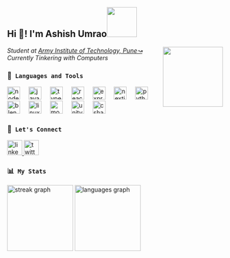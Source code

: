 <h2 align="left">Hi 👋! I'm Ashish Umrao<img src="https://media.tenor.com/LtF6lgB8FdsAAAAi/mochi-peach.gif" width="70"></h2>

<img align="right" width="140" height="140" src="https://media.tenor.com/mKMXJtjSv7YAAAAi/peachcat-new.gif"  />
<p><em>Student at <a target="_blank" href="https://www.aitpune.com/">Army Institute of Technology, Pune↝</a></br>Currently Tinkering with Computers</a></em></p>

### 🔧&nbsp; `Languages and Tools`
<div align="left">
  <img src="https://cdn.jsdelivr.net/gh/devicons/devicon/icons/nodejs/nodejs-original.svg" height="30" alt="nodejs logo"  />
  <img width="12" />
  <img src="https://cdn.jsdelivr.net/gh/devicons/devicon/icons/javascript/javascript-original.svg" height="30" alt="javascript logo"  />
  <img width="12" />
  <img src="https://cdn.jsdelivr.net/gh/devicons/devicon/icons/typescript/typescript-original.svg" height="30" alt="typescript logo"  />
  <img width="12" />
  <img src="https://cdn.jsdelivr.net/gh/devicons/devicon/icons/react/react-original.svg" height="30" alt="react logo"  />
  <img width="12" />
  <img src="https://skillicons.dev/icons?i=express" height="30" alt="express logo"  />
  <img width="12" />
  <img src="https://skillicons.dev/icons?i=nextjs" height="30" alt="nextjs logo"  />
  <img width="12" />
  <img src="https://cdn.jsdelivr.net/gh/devicons/devicon/icons/python/python-original.svg" height="30" alt="python logo"  />
  <img width="12" />
  <img src="https://cdn.jsdelivr.net/gh/devicons/devicon/icons/blender/blender-original.svg" height="30" alt="blender logo"  />
  <img width="12" />
  <img src="https://cdn.jsdelivr.net/gh/devicons/devicon/icons/linux/linux-original.svg" height="30" alt="linux logo"  />
  <img width="12" />
  <img src="https://cdn.jsdelivr.net/gh/devicons/devicon/icons/mongodb/mongodb-original.svg" height="30" alt="mongodb logo"  />
  <img width="12" />
  <img src="https://cdn.simpleicons.org/unity/FFFFFF" height="30" alt="unity logo"  />
  <img width="12" />
  <img src="https://cdn.jsdelivr.net/gh/devicons/devicon/icons/csharp/csharp-original.svg" height="30" alt="csharp logo"  />
</div>

###

### 🤝&nbsp; `Let's Connect`

<div align="left">
  <a href="https://www.linkedin.com/in/ashish-um/" target="_blank">
    <img src="https://img.shields.io/static/v1?message=LinkedIn&logo=linkedin&label=ashish-um&color=0077B5&logoColor=white&labelColor=&style=for-the-badge" height="35" alt="linkedin logo"  />
  </a>
  <a href="https://x.com/black_j8sus" target="_blank">
    <img src="https://img.shields.io/static/v1?message=Twitter&logo=twitter&label=&color=4159d1&logoColor=white&labelColor=&style=for-the-badge" height="35" alt="twitter logo"  />
  </a>
</div>

###

### 📊&nbsp; `My Stats`
<div align="left">
  <img src="https://streak-stats.demolab.com?user=ashish-um&locale=en&mode=daily&theme=dracula&hide_border=true&border_radius=5" height="154" alt="streak graph"  />
  <img src="https://github-readme-stats.vercel.app/api/top-langs?username=ashish-um&locale=en&hide_title=true&layout=compact&card_width=320&langs_count=8&theme=dracula&hide_border=true" height="154" alt="languages graph"  />
</div>

###
